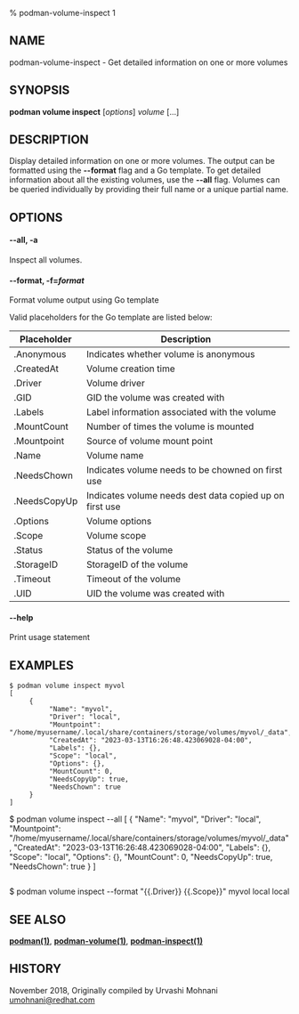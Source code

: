 % podman-volume-inspect 1

## NAME

podman\-volume\-inspect - Get detailed information on one or more volumes

## SYNOPSIS

**podman volume inspect** [*options*] _volume_ [...]

## DESCRIPTION

Display detailed information on one or more volumes. The output can be formatted using
the **--format** flag and a Go template. To get detailed information about all the
existing volumes, use the **--all** flag.
Volumes can be queried individually by providing their full name or a unique partial name.

## OPTIONS

#### **--all**, **-a**

Inspect all volumes.

#### **--format**, **-f**=_format_

Format volume output using Go template

Valid placeholders for the Go template are listed below:

| **Placeholder** | **Description**                                         |
| --------------- | ------------------------------------------------------- |
| .Anonymous      | Indicates whether volume is anonymous                   |
| .CreatedAt      | Volume creation time                                    |
| .Driver         | Volume driver                                           |
| .GID            | GID the volume was created with                         |
| .Labels         | Label information associated with the volume            |
| .MountCount     | Number of times the volume is mounted                   |
| .Mountpoint     | Source of volume mount point                            |
| .Name           | Volume name                                             |
| .NeedsChown     | Indicates volume needs to be chowned on first use       |
| .NeedsCopyUp    | Indicates volume needs dest data copied up on first use |
| .Options        | Volume options                                          |
| .Scope          | Volume scope                                            |
| .Status         | Status of the volume                                    |
| .StorageID      | StorageID of the volume                                 |
| .Timeout        | Timeout of the volume                                   |
| .UID            | UID the volume was created with                         |

#### **--help**

Print usage statement

## EXAMPLES

```
$ podman volume inspect myvol
[
     {
          "Name": "myvol",
          "Driver": "local",
          "Mountpoint": "/home/myusername/.local/share/containers/storage/volumes/myvol/_data",
          "CreatedAt": "2023-03-13T16:26:48.423069028-04:00",
          "Labels": {},
          "Scope": "local",
          "Options": {},
          "MountCount": 0,
          "NeedsCopyUp": true,
          "NeedsChown": true
     }
]
```

$ podman volume inspect --all
[
{
"Name": "myvol",
"Driver": "local",
"Mountpoint": "/home/myusername/.local/share/containers/storage/volumes/myvol/_data",
"CreatedAt": "2023-03-13T16:26:48.423069028-04:00",
"Labels": {},
"Scope": "local",
"Options": {},
"MountCount": 0,
"NeedsCopyUp": true,
"NeedsChown": true
}
]

```

```

$ podman volume inspect --format "{{.Driver}} {{.Scope}}" myvol
local local

## SEE ALSO

**[podman(1)](podman.md)**, **[podman-volume(1)](commands/podman-volume/podman-volume.md)**, **[podman-inspect(1)](commands/podman-inspect.md)**

## HISTORY

November 2018, Originally compiled by Urvashi Mohnani <umohnani@redhat.com>

```

```
